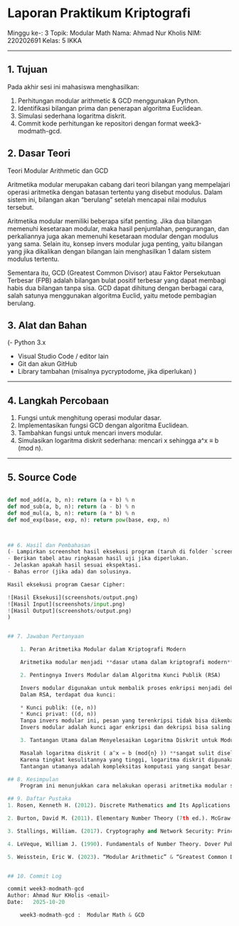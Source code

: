 # Laporan Praktikum Kriptografi
Minggu ke-: 3 
Topik: Modular Math
Nama: Ahmad Nur Kholis
NIM: 220202691
Kelas: 5 IKKA  

---

## 1. Tujuan
Pada akhir sesi ini mahasiswa menghasilkan:

1. Perhitungan modular arithmetic & GCD menggunakan Python.
2. Identifikasi bilangan prima dan penerapan algoritma Euclidean.
3. Simulasi sederhana logaritma diskrit.
4. Commit kode perhitungan ke repositori dengan format week3-modmath-gcd.

## 2. Dasar Teori
Teori Modular Arithmetic dan GCD

Aritmetika modular merupakan cabang dari teori bilangan yang mempelajari operasi aritmetika dengan batasan tertentu yang disebut modulus. Dalam sistem ini, bilangan akan “berulang” setelah mencapai nilai modulus tersebut. 

Aritmetika modular memiliki beberapa sifat penting. Jika dua bilangan memenuhi kesetaraan modular, maka hasil penjumlahan, pengurangan, dan perkaliannya juga akan memenuhi kesetaraan modular dengan modulus yang sama. Selain itu, konsep invers modular juga penting, yaitu bilangan yang jika dikalikan dengan bilangan lain menghasilkan 1 dalam sistem modulus tertentu.

Sementara itu, GCD (Greatest Common Divisor) atau Faktor Persekutuan Terbesar (FPB) adalah bilangan bulat positif terbesar yang dapat membagi habis dua bilangan tanpa sisa. GCD dapat dihitung dengan berbagai cara, salah satunya menggunakan algoritma Euclid, yaitu metode pembagian berulang.

## 3. Alat dan Bahan
(- Python 3.x  
- Visual Studio Code / editor lain  
- Git dan akun GitHub  
- Library tambahan (misalnya pycryptodome, jika diperlukan)  )

---

## 4. Langkah Percobaan

1. Fungsi untuk menghitung operasi modular dasar.
2. Implementasikan fungsi GCD dengan algoritma Euclidean.
3. Tambahkan fungsi untuk mencari invers modular.
4. Simulasikan logaritma diskrit sederhana: mencari x sehingga a^x ≡ b (mod n).
---

## 5. Source Code
```python

def mod_add(a, b, n): return (a + b) % n
def mod_sub(a, b, n): return (a - b) % n
def mod_mul(a, b, n): return (a * b) % n
def mod_exp(base, exp, n): return pow(base, exp, n)



## 6. Hasil dan Pembahasan
(- Lampirkan screenshot hasil eksekusi program (taruh di folder `screenshots/`).  
- Berikan tabel atau ringkasan hasil uji jika diperlukan.  
- Jelaskan apakah hasil sesuai ekspektasi.  
- Bahas error (jika ada) dan solusinya. 

Hasil eksekusi program Caesar Cipher:

![Hasil Eksekusi](screenshots/output.png)
![Hasil Input](screenshots/input.png)
![Hasil Output](screenshots/output.png)
)


## 7. Jawaban Pertanyaan

    1. Peran Aritmetika Modular dalam Kriptografi Modern

    Aritmetika modular menjadi **dasar utama dalam kriptografi modern** karena digunakan untuk menjaga keamanan data melalui operasi bilangan besar yang sulit dibalik. Dalam sistem seperti **RSA**, **Diffie–Hellman**, dan **ElGamal**, semua perhitungan (seperti enkripsi dan dekripsi) dilakukan dengan operasi modular, misalnya ( c = m^e \mod n ).

    2. Pentingnya Invers Modular dalam Algoritma Kunci Publik (RSA)

    Invers modular digunakan untuk membalik proses enkripsi menjadi dekripsi.
    Dalam RSA, terdapat dua kunci:

    * Kunci publik: ((e, n))
    * Kunci privat: ((d, n))
    Tanpa invers modular ini, pesan yang terenkripsi tidak bisa dikembalikan ke bentuk aslinya.
    Invers modular adalah kunci agar enkripsi dan dekripsi bisa saling membatalkan dengan aman.

    3. Tantangan Utama dalam Menyelesaikan Logaritma Diskrit untuk Modulus Besar

    Masalah logaritma diskrit ( a^x = b (mod{n} )) **sangat sulit diselesaikan** jika modulus ( n ) besar. Tidak ada algoritma efisien untuk menemukan ( x ) dengan cepat ketika ( n ) memiliki ratusan atau ribuan bit.
    Karena tingkat kesulitannya yang tinggi, logaritma diskrit digunakan sebagai dasar keamanan pada sistem seperti Diffie–HellmanlGamal
    Tantangan utamanya adalah kompleksitas komputasi yang sangat besar, sehingga membuat sistem kriptografi menjadi aman.

## 8. Kesimpulan
    Program ini menunjukkan cara melakukan operasi aritmetika modular seperti tambah, kali, dan pangkat menggunakan Python. Fungsi gcd digunakan untuk mencari FPB, sedangkan modinv mencari invers modular. Ada juga discrete_log untuk mencari nilai eksponen pada persamaan modular. Secara umum, program ini membantu memahami penerapan dasar modular arithmetic dan GCD dalam pemrograman.    

## 9. Daftar Pustaka
1. Rosen, Kenneth H. (2012). Discrete Mathematics and Its Applications (7th ed.). McGraw-Hill.

2. Burton, David M. (2011). Elementary Number Theory (7th ed.). McGraw-Hill.

3. Stallings, William. (2017). Cryptography and Network Security: Principles and Practice (7th ed.). Pearson.

4. LeVeque, William J. (1990). Fundamentals of Number Theory. Dover Publications.

5. Weisstein, Eric W. (2023). “Modular Arithmetic” & “Greatest Common Divisor,” MathWorld – A Wolfram Web Resource. https://mathworld.wolfram.com


## 10. Commit Log

commit week3-modmath-gcd
Author: Ahmad Nur KHolis <email>
Date:   2025-10-20

    week3-modmath-gcd :  Modular Math & GCD 
```
